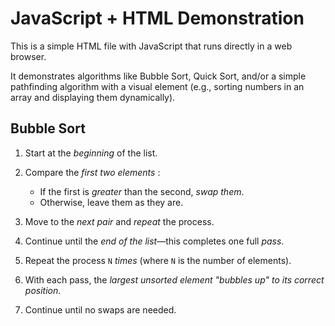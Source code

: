 # JavaScript + HTML Demonstration

This is a simple HTML file with JavaScript that runs directly in a web browser.

It demonstrates algorithms like Bubble Sort, Quick Sort, and/or a simple pathfinding algorithm with a visual element (e.g., sorting numbers in an array and displaying them dynamically).

## Bubble Sort

1. Start at the _beginning_ of the list.
2. Compare the _first two elements_ :

   - If the first is _greater_ than the second, _swap them_.
   - Otherwise, leave them as they are.

3. Move to the _next pair_ and _repeat_ the process.
4. Continue until the _end of the list_—this completes one full _pass_.
5. Repeat the process `N` _times_ (where `N` is the number of elements).
6. With each pass, the _largest unsorted element "bubbles up" to its correct position_.
7. Continue until no swaps are needed.
